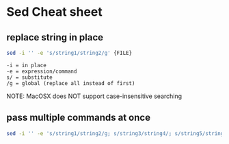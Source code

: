 # Sed Cheat sheet

## replace string in place
```bash
sed -i '' -e 's/string1/string2/g' {FILE}
```
	-i = in place
	-e = expression/command
	s/ = substitute
	/g = global (replace all instead of first)

NOTE: MacOSX does NOT support case-insensitive searching

## pass multiple commands at once
```bash
sed -i '' -e 's/string1/string2/g; s/string3/string4/; s/string5/string6/
```
